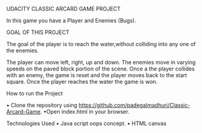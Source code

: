 
UDACITY CLASSIC ARCARD GAME PROJECT

In this game you have a Player and Enemies (Bugs).

GOAL OF THIS PROJECT

The goal of the player is to reach the water,without colliding into any one of the enemies.

The player can move left, right, up and down. The enemies move in varying speeds on the paved block portion of the scene. Once a the player collides with an enemy, the game is reset and the player moves back to the start square. Once the player reaches the water the game is won.


How to run the Project

•	Clone the repository using https://github.com/padegalmadhuri/Classic-Arcard-Game.
•Open index.html in your browser.

Technologies Used
•	Java script oops concept. 
•	HTML canvas 

